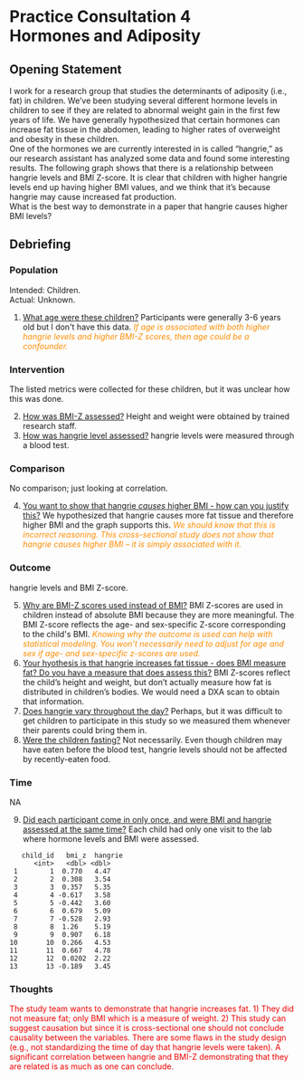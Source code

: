 # Practice Consultation 4 <br />Hormones and Adiposity

## Opening Statement

I work for a research group that studies the determinants of adiposity (i.e., fat) in children. We’ve been studying several different hormone levels in children to see if they are related to abnormal weight gain in the first few years of life. We have generally hypothesized that certain hormones can increase fat tissue in the abdomen, leading to higher rates of overweight and obesity in these children.  
One of the hormones we are currently interested in is called “hangrie,” as our research assistant has analyzed some data and found some interesting results. The following graph shows that there is a relationship between hangrie levels and BMI Z-score. It is clear that children with higher hangrie levels end up having higher BMI values, and we think that it’s because hangrie may cause increased fat production.  
What is the best way to demonstrate in a paper that hangrie causes higher BMI levels?


## Debriefing

### Population

Intended: Children.  
Actual: Unknown.  

1. <u>What age were these children?</u> Participants were generally 3-6 years old but I don't have this data. <font color = #ff8c00>*If age is associated with both higher hangrie levels and higher BMI-Z scores, then age could be a confounder.*</font>

### Intervention

The listed metrics were collected for these children, but it was unclear how this was done.  

2. <u>How was BMI-Z assessed?</u> Height and weight were obtained by trained research staff.
3. <u>How was hangrie level assessed?</u> hangrie levels were measured through a blood test.

### Comparison

No comparison; just looking at correlation.  

4. <u>You want to show that hangrie *causes* higher BMI - how can you justify this?</u> We hypothesized that hangrie causes more fat tissue and therefore higher BMI and the graph supports this. <font color = #ff8c00>*We should know that this is incorrect reasoning. This cross-sectional study does not show that hangrie causes higher BMI – it is simply associated with it.*</font>

### Outcome

hangrie levels and BMI Z-score.

5. <u>Why are BMI-Z scores used instead of BMI?</u> BMI Z-scores are used in children instead of absolute BMI because they are more meaningful. The BMI Z-score reflects the age- and sex-specific Z-score corresponding to the child's BMI. <font color = #ff8c00>*Knowing why the outcome is used can help with statistical modeling. You won’t necessarily need to adjust for age and sex if age- and sex-specific z-scores are used.*</font>
6. <u>Your hyothesis is that hangrie increases fat tissue - does BMI measure fat? Do you have a measure that does assess this?</u> BMI Z-scores reflect the child’s height and weight, but don’t actually measure how fat is distributed in children’s bodies. We would need a DXA scan to obtain that information.
7. <u>Does hangrie vary throughout the day?</u> Perhaps, but it was difficult to get children to participate in this study so we measured them whenever their parents could bring them in.
8. <u>Were the children fasting?</u> Not necessarily. Even though children may have eaten before the blood test, hangrie levels should not be affected by recently-eaten food.

### Time

NA

9. <u>Did each participant come in only once, and were BMI and hangrie assessed at the same time?</u> Each child had only one visit to the lab where hormone levels and BMI were assessed.

```
   child_id   bmi_z  hangrie
      <int>   <dbl> <dbl>
 1        1  0.770   4.47
 2        2  0.308   3.54
 3        3  0.357   5.35
 4        4 -0.617   3.58
 5        5 -0.442   3.60
 6        6  0.679   5.09
 7        7 -0.528   2.93
 8        8  1.26    5.19
 9        9  0.907   6.18
10       10  0.266   4.53
11       11  0.667   4.78
12       12  0.0202  2.22
13       13 -0.189   3.45
```


### Thoughts

<font color = #ef0000>The study team wants to demonstrate that hangrie increases fat. 1) They did not measure fat; only BMI which is a measure of weight. 2) This study can suggest causation but since it is cross-sectional one should not conclude causality between the variables. There are some flaws in the study design (e.g., not standardizing the time of day that hangrie levels were taken). A significant correlation between hangrie and BMI-Z demonstrating that they are related is as much as one can conclude.</font>